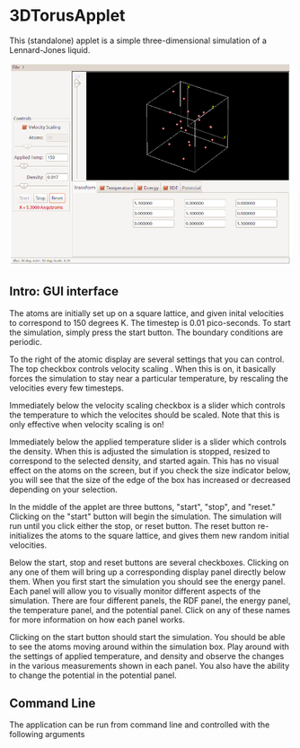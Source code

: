# 3DTorusApplet
This (standalone) applet is a simple three-dimensional simulation of a Lennard-Jones liquid. 

![Screenshot](torusapplet.png)

## Intro: GUI interface
The atoms are initially set up on a square lattice, and given inital velocities to correspond to 150 degrees K. The timestep is 0.01 pico-seconds. To start the simulation, simply press the start button. The boundary conditions are periodic.

To the right of the atomic display are several settings that you can control. The top checkbox controls velocity scaling . When this is on, it basically forces the simulation to stay near a particular temperature, by rescaling the velocities every few timesteps.

Immediately below the velocity scaling checkbox is a slider which controls the temperature to which the velocites should be scaled. Note that this is only effective when velocity scaling is on!

Immediately below the applied temperature slider is a slider which controls the density. When this is adjusted the simulation is stopped, resized to correspond to the selected density, and started again. This has no visual effect on the atoms on the screen, but if you check the size indicator below, you will see that the size of the edge of the box has increased or decreased depending on your selection.

In the middle of the applet are three buttons, "start", "stop", and "reset." Clicking on the "start" button will begin the simulation. The simulation will run until you click either the stop, or reset button. The reset button re-initializes the atoms to the square lattice, and gives them new random initial velocities.

Below the start, stop and reset buttons are several checkboxes. Clicking on any one of them will bring up a corresponding display panel directly below them. When you first start the simulation you should see the energy panel. Each panel will allow you to visually monitor different aspects of the simulation. There are four different panels, the RDF panel, the energy panel, the temperature panel, and the potential panel. Click on any of these names for more information on how each panel works.

Clicking on the start button should start the simulation. You should be able to see the atoms moving around within the simulation box. Play around with the settings of applied temperature, and density and observe the changes in the various measurements shown in each panel. You also have the ability to change the potential in the potential panel.

## Command Line
The application can be run from command line and controlled with the following arguments 